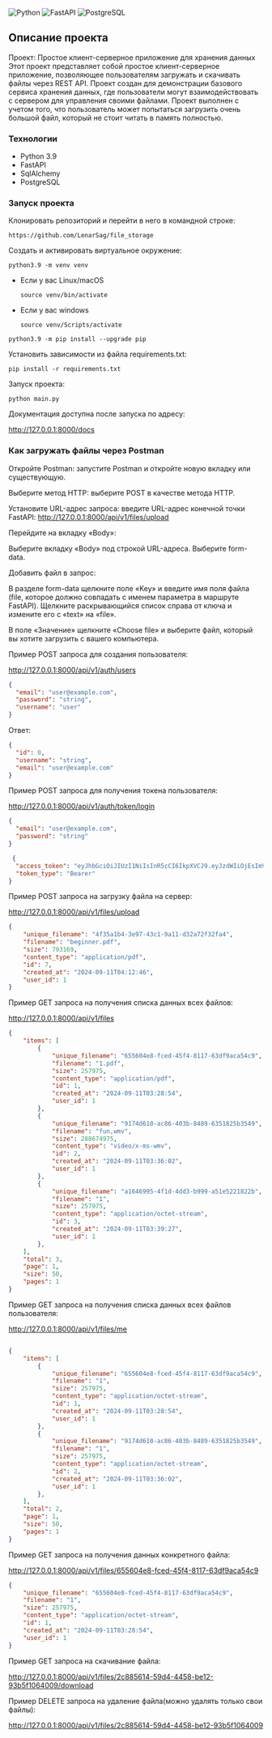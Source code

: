 ![Python](https://img.shields.io/badge/python-3670A0?style=for-the-badge&logo=python&logoColor=ffdd54)  ![FastAPI](https://img.shields.io/badge/FastAPI-005571?style=for-the-badge&logo=fastapi&logoColor=white)  ![PostgreSQL](https://img.shields.io/badge/PostgreSQL-316192?style=for-the-badge&logo=postgresql&logoColor=white)


## Описание проекта

Проект: Простое клиент-серверное приложение для хранения данных
Этот проект представляет собой простое клиент-серверное приложение, позволяющее пользователям загружать и скачивать файлы через REST API. Проект создан для демонстрации базового сервиса хранения данных, где пользователи могут взаимодействовать с сервером для управления своими файлами. Проект выполнен с учетом того, что пользователь может попытаться загрузить очень большой файл, который не стоит читать в память полностью.


### Технологии

- Python 3.9
- FastAPI
- SqlAlchemy
- PostgreSQL

### Запуск проекта

Клонировать репозиторий и перейти в него в командной строке: 
```
https://github.com/LenarSag/file_storage
```
Cоздать и активировать виртуальное окружение: 
```
python3.9 -m venv venv 
```
* Если у вас Linux/macOS 

    ```
    source venv/bin/activate
    ```
* Если у вас windows 
 
    ```
    source venv/Scripts/activate
    ```
```
python3.9 -m pip install --upgrade pip
```
Установить зависимости из файла requirements.txt:
```
pip install -r requirements.txt
```

Запуск проекта:
```
python main.py
```


Документация доступна после запуска по адресу:

http://127.0.0.1:8000/docs



### Как загружать файлы через Postman

Откройте Postman: запустите Postman и откройте новую вкладку или существующую.

Выберите метод HTTP: выберите POST в качестве метода HTTP.

Установите URL-адрес запроса: введите URL-адрес конечной точки FastAPI: http://127.0.0.1:8000/api/v1/files/upload

Перейдите на вкладку «Body»:

Выберите вкладку «Body» под строкой URL-адреса.
Выберите form-data.

Добавить файл в запрос:

В разделе form-data щелкните поле «Key» и введите имя поля файла (file, которое должно совпадать с именем параметра в маршруте FastAPI).
Щелкните раскрывающийся список справа от ключа и измените его с «text» на «file».

В поле «Значение» щелкните «Choose file» и выберите файл, который вы хотите загрузить с вашего компьютера.



Пример POST запроса для создания пользователя:

http://127.0.0.1:8000/api/v1/auth/users

```json
{
  "email": "user@example.com",
  "password": "string",
  "username": "user"
}
```

Ответ:
```json
{
  "id": 0,
  "username": "string",
  "email": "user@example.com"
}
```


Пример POST запроса для получения токена пользователя:

http://127.0.0.1:8000/api/v1/auth/token/login

```json
{
  "email": "user@example.com",
  "password": "string"
}
```

```json
 {
  "access_token": "eyJhbGciOiJIUzI1NiIsInR5cCI6IkpXVCJ9.eyJzdWIiOjEsImV4cCI6MTcyNjEyMjQ5OX0.VY92az_Ppj7pmtAPqlg9V2HWyz-aBHInIXQdK-KAK40",
  "token_type": "Bearer"
}
```

Пример POST запроса на загрузку файла на сервер:

http://127.0.0.1:8000/api/v1/files/upload


```json
{
    "unique_filename": "4f35a1b4-3e97-43c1-9a11-d32a72f32fa4",
    "filename": "beginner.pdf",
    "size": 793169,
    "content_type": "application/pdf",
    "id": 7,
    "created_at": "2024-09-11T04:12:46",
    "user_id": 1
}
```

Пример GET запроса на получения списка данных всех файлов:

http://127.0.0.1:8000/api/v1/files

```json
{
    "items": [
        {
            "unique_filename": "655604e8-fced-45f4-8117-63df9aca54c9",
            "filename": "1.pdf",
            "size": 257975,
            "content_type": "application/pdf",
            "id": 1,
            "created_at": "2024-09-11T03:28:54",
            "user_id": 1
        },
        {
            "unique_filename": "9174d610-ac86-403b-8489-6351825b3549",
            "filename": "fun,wmv",
            "size": 288674975,
            "content_type": "video/x-ms-wmv",
            "id": 2,
            "created_at": "2024-09-11T03:36:02",
            "user_id": 1
        },
        {
            "unique_filename": "a1646995-4f1d-4dd3-b999-a51e5221822b",
            "filename": "1",
            "size": 257975,
            "content_type": "application/octet-stream",
            "id": 3,
            "created_at": "2024-09-11T03:39:27",
            "user_id": 1
        },
    ],
    "total": 3,
    "page": 1,
    "size": 50,
    "pages": 1
}
```


Пример GET запроса на получения списка данных всех файлов пользователя:

http://127.0.0.1:8000/api/v1/files/me

```json

{
    "items": [
        {
            "unique_filename": "655604e8-fced-45f4-8117-63df9aca54c9",
            "filename": "1",
            "size": 257975,
            "content_type": "application/octet-stream",
            "id": 1,
            "created_at": "2024-09-11T03:28:54",
            "user_id": 1
        },
        {
            "unique_filename": "9174d610-ac86-403b-8489-6351825b3549",
            "filename": "1",
            "size": 257975,
            "content_type": "application/octet-stream",
            "id": 2,
            "created_at": "2024-09-11T03:36:02",
            "user_id": 1
        },
    ],
    "total": 2,
    "page": 1,
    "size": 50,
    "pages": 1
}
```

Пример GET запроса на получения данных конкретного файла:

http://127.0.0.1:8000/api/v1/files/655604e8-fced-45f4-8117-63df9aca54c9

```json
{
    "unique_filename": "655604e8-fced-45f4-8117-63df9aca54c9",
    "filename": "1",
    "size": 257975,
    "content_type": "application/octet-stream",
    "id": 1,
    "created_at": "2024-09-11T03:28:54",
    "user_id": 1
}
```

Пример GET запроса на скачивание файла:

http://127.0.0.1:8000/api/v1/files/2c885614-59d4-4458-be12-93b5f1064009/download


Пример DELETE запроса на удаление файла(можно удалять только свои файлы):

http://127.0.0.1:8000/api/v1/files/2c885614-59d4-4458-be12-93b5f1064009